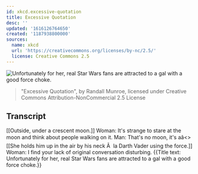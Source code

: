 ```yaml
---
id: xkcd.excessive-quotation
title: Excessive Quotation
desc: ''
updated: '1616126764650'
created: '1187938800000'
sources:
  name: xkcd
  url: 'https://creativecommons.org/licenses/by-nc/2.5/'
  license: Creative Commons 2.5
---
```

![Unfortunately for her, real Star Wars fans are attracted to a gal with a good force choke.](https://imgs.xkcd.com/comics/excessive_quotation.png)
> "Excessive Quotation", by Randall Munroe, licensed under Creative Commons Attribution-NonCommercial 2.5 License

## Transcript
[[Outside, under a crescent moon.]]
Woman: It's strange to stare at the moon and think about people walking on it.
Man: That's no moon, it's aâ<<gack>>
[[She holds him up in the air by his neck Ã  la Darth Vader using the force.]]
Woman: I find your lack of original conversation disturbing.
{{Title text: Unfortunately for her, real Star Wars fans are attracted to a gal with a good force choke.}}
